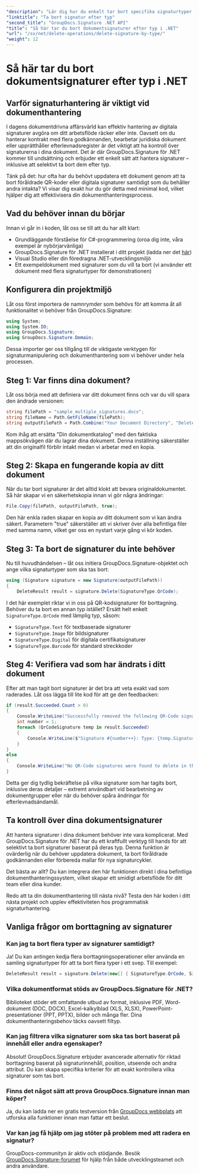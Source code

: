 ```yaml
---
"description": "Lär dig hur du enkelt tar bort specifika signaturtyper från dokument med GroupDocs.Signature för .NET. Bemästra signaturhantering på bara några minuter!"
"linktitle": "Ta bort signatur efter typ"
"second_title": "GroupDocs.Signature .NET API"
"title": "Så här tar du bort dokumentsignaturer efter typ i .NET"
"url": "/sv/net/delete-operations/delete-signature-by-type/"
"weight": 12
---
```


# Så här tar du bort dokumentsignaturer efter typ i .NET

## Varför signaturhantering är viktigt vid dokumenthantering

I dagens dokumentdrivna affärsvärld kan effektiv hantering av digitala signaturer avgöra om ditt arbetsflöde räcker eller inte. Oavsett om du hanterar kontrakt med flera godkännanden, bearbetar juridiska dokument eller upprätthåller efterlevnadsregister är det viktigt att ha kontroll över signaturerna i dina dokument. Det är där GroupDocs.Signature för .NET kommer till undsättning och erbjuder ett enkelt sätt att hantera signaturer – inklusive att selektivt ta bort dem efter typ.

Tänk på det: hur ofta har du behövt uppdatera ett dokument genom att ta bort föråldrade QR-koder eller digitala signaturer samtidigt som du behåller andra intakta? Vi visar dig exakt hur du gör detta med minimal kod, vilket hjälper dig att effektivisera din dokumenthanteringsprocess.

## Vad du behöver innan du börjar

Innan vi går in i koden, låt oss se till att du har allt klart:

- Grundläggande förståelse för C#-programmering (oroa dig inte, våra exempel är nybörjarvänliga)
- GroupDocs.Signature för .NET installerat i ditt projekt (ladda ner det [här](https://releases.groupdocs.com/signature/net/))
- Visual Studio eller din föredragna .NET-utvecklingsmiljö
- Ett exempeldokument med signaturer som du vill ta bort (vi använder ett dokument med flera signaturtyper för demonstrationen)

## Konfigurera din projektmiljö

Låt oss först importera de namnrymder som behövs för att komma åt all funktionalitet vi behöver från GroupDocs.Signature:

```csharp
using System;
using System.IO;
using GroupDocs.Signature;
using GroupDocs.Signature.Domain;
```

Dessa importer ger oss tillgång till de viktigaste verktygen för signaturmanipulering och dokumenthantering som vi behöver under hela processen.

## Steg 1: Var finns dina dokument?

Låt oss börja med att definiera var ditt dokument finns och var du vill spara den ändrade versionen:

```csharp
string filePath = "sample_multiple_signatures.docx";
string fileName = Path.GetFileName(filePath);
string outputFilePath = Path.Combine("Your Document Directory", "DeleteBySignatureType", fileName);
```

Kom ihåg att ersätta "Din dokumentkatalog" med den faktiska mappsökvägen där du lagrar dina dokument. Denna inställning säkerställer att din originalfil förblir intakt medan vi arbetar med en kopia.

## Steg 2: Skapa en fungerande kopia av ditt dokument

När du tar bort signaturer är det alltid klokt att bevara originaldokumentet. Så här skapar vi en säkerhetskopia innan vi gör några ändringar:

```csharp
File.Copy(filePath, outputFilePath, true);
```

Den här enkla raden skapar en kopia av ditt dokument som vi kan ändra säkert. Parametern "true" säkerställer att vi skriver över alla befintliga filer med samma namn, vilket ger oss en nystart varje gång vi kör koden.

## Steg 3: Ta bort de signaturer du inte behöver

Nu till huvudhändelsen – låt oss initiera GroupDocs.Signature-objektet och ange vilka signaturtyper som ska tas bort:

```csharp
using (Signature signature = new Signature(outputFilePath))
{
    DeleteResult result = signature.Delete(SignatureType.QrCode);
```

I det här exemplet riktar vi in oss på QR-kodsignaturer för borttagning. Behöver du ta bort en annan typ istället? Ersätt helt enkelt `SignatureType.QrCode` med lämplig typ, såsom:
- `SignatureType.Text` för textbaserade signaturer
- `SignatureType.Image` för bildsignaturer
- `SignatureType.Digital` för digitala certifikatsignaturer
- `SignatureType.Barcode` för standard streckkoder

## Steg 4: Verifiera vad som har ändrats i ditt dokument

Efter att man tagit bort signaturer är det bra att veta exakt vad som raderades. Låt oss lägga till lite kod för att ge den feedbacken:

```csharp
if (result.Succeeded.Count > 0)
{
    Console.WriteLine("Successfully removed the following QR-Code signatures:");
    int number = 1;
    foreach (QrCodeSignature temp in result.Succeeded)
    {
        Console.WriteLine($"Signature #{number++}: Type: {temp.SignatureType} Id:{temp.SignatureId}, Text: {temp.Text}");
    }
}
else
{
    Console.WriteLine("No QR-Code signatures were found to delete in this document.");
}
```

Detta ger dig tydlig bekräftelse på vilka signaturer som har tagits bort, inklusive deras detaljer – extremt användbart vid bearbetning av dokumentgrupper eller när du behöver spåra ändringar för efterlevnadsändamål.

## Ta kontroll över dina dokumentsignaturer

Att hantera signaturer i dina dokument behöver inte vara komplicerat. Med GroupDocs.Signature för .NET har du ett kraftfullt verktyg till hands för att selektivt ta bort signaturer baserat på deras typ. Denna funktion är ovärderlig när du behöver uppdatera dokument, ta bort föråldrade godkännanden eller förbereda mallar för nya signaturcykler.

Det bästa av allt? Du kan integrera den här funktionen direkt i dina befintliga dokumenthanteringssystem, vilket skapar ett smidigt arbetsflöde för ditt team eller dina kunder.

Redo att ta din dokumenthantering till nästa nivå? Testa den här koden i ditt nästa projekt och upplev effektiviteten hos programmatisk signaturhantering.

## Vanliga frågor om borttagning av signaturer

### Kan jag ta bort flera typer av signaturer samtidigt?
Ja! Du kan antingen kedja flera borttagningsoperationer eller använda en samling signaturtyper för att ta bort flera typer i ett svep. Till exempel:
```csharp
DeleteResult result = signature.Delete(new[] { SignatureType.QrCode, SignatureType.Barcode });
```

### Vilka dokumentformat stöds av GroupDocs.Signature för .NET?
Biblioteket stöder ett omfattande utbud av format, inklusive PDF, Word-dokument (DOC, DOCX), Excel-kalkylblad (XLS, XLSX), PowerPoint-presentationer (PPT, PPTX), bilder och många fler. Dina dokumenthanteringsbehov täcks oavsett filtyp.

### Kan jag filtrera vilka signaturer som ska tas bort baserat på innehåll eller andra egenskaper?
Absolut! GroupDocs.Signature erbjuder avancerade alternativ för riktad borttagning baserat på signaturinnehåll, position, utseende och andra attribut. Du kan skapa specifika kriterier för att exakt kontrollera vilka signaturer som tas bort.

### Finns det något sätt att prova GroupDocs.Signature innan man köper?
Ja, du kan ladda ner en gratis testversion från [GroupDocs webbplats](https://releases.groupdocs.com/) att utforska alla funktioner innan man fattar ett beslut.

### Var kan jag få hjälp om jag stöter på problem med att radera en signatur?
GroupDocs-communityn är aktiv och stödjande. Besök [GroupDocs.Signature-forumet](https://forum.groupdocs.com/c/signature/13) för hjälp från både utvecklingsteamet och andra användare.